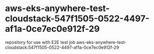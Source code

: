 # aws-eks-anywhere-test-cloudstack-547f1505-0522-4497-af1a-0ce7ec0e912f-29
repository for use with E2E test job aws-eks-anywhere-test-cloudstack:547f1505-0522-4497-af1a-0ce7ec0e912f-29

